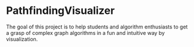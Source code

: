 # PathfindingVisualizer
The goal of this project is to help students and algorithm enthusiasts to get a grasp of complex graph algorithms in a fun and intuitive way by visualization.
